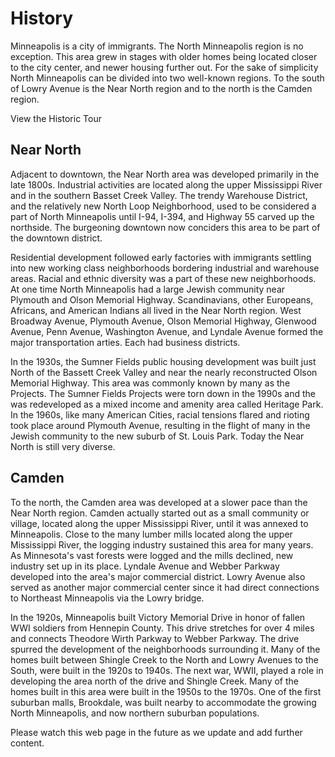 # History

Minneapolis is a city of immigrants. The North Minneapolis region is no exception. This area grew in stages with older homes being located closer to the city center, and newer housing further out. For the sake of simplicity North Minneapolis can be divided into two well-known regions. To the south of Lowry Avenue is the Near North region and to the north is the Camden region.

View the Historic Tour

## Near North

Adjacent to downtown, the Near North area was developed primarily in the late 1800s. Industrial activities are located along the upper Mississippi River and in the southern Basset Creek Valley. The trendy Warehouse District, and the relatively new North Loop Neighborhood, used to be considered a part of North Minneapolis until I-94, I-394, and Highway 55 carved up the northside. The burgeoning downtown now conciders this area to be part of the downtown district.

Residential development followed early factories with immigrants settling into new working class neighborhoods bordering industrial and warehouse areas. Racial and ethnic diversity was a part of these new neighborhoods. At one time North Minneapolis had a large Jewish community near Plymouth and Olson Memorial Highway. Scandinavians, other Europeans, Africans, and American Indians all lived in the Near North region. West Broadway Avenue, Plymouth Avenue, Olson Memorial Highway, Glenwood Avenue, Penn Avenue, Washington Avenue, and Lyndale Avenue formed the major transportation arties. Each had business districts.

In the 1930s, the Sumner Fields public housing development was built just North of the Bassett Creek Valley and near the nearly reconstructed Olson Memorial Highway. This area was commonly known by many as the Projects. The Sumner Fields Projects were torn down in the 1990s and the was redeveloped as a mixed income and amenity area called Heritage Park. In the 1960s, like many American Cities, racial tensions flared and rioting took place around Plymouth Avenue, resulting in the flight of many in the Jewish community to the new suburb of St. Louis Park. Today the Near North is still very diverse.

## Camden

To the north, the Camden area was developed at a slower pace than the Near North region. Camden actually started out as a small community or village, located along the upper Mississippi River, until it was annexed to Minneapolis. Close to the many lumber mills located along the upper Mississippi River, the logging industry sustained this area for many years. As Minnesota's vast forests were logged and the mills declined, new industry set up in its place. Lyndale Avenue and Webber Parkway developed into the area's major commercial district. Lowry Avenue also served as another major commercial center since it had direct connections to Northeast Minneapolis via the Lowry bridge.

In the 1920s, Minneapolis built Victory Memorial Drive in honor of fallen WWI soldiers from Hennepin County. This drive stretches for over 4 miles and connects Theodore Wirth Parkway to Webber Parkway. The drive spurred the development of the neighborhoods surrounding it. Many of the homes built between Shingle Creek to the North and Lowry Avenues to the South, were built in the 1920s to 1940s. The next war, WWII, played a role in developing the area north of the drive and Shingle Creek. Many of the homes built in this area were built in the 1950s to the 1970s. One of the first suburban malls, Brookdale, was built nearby to accommodate the growing North Minneapolis, and now northern suburban populations.

Please watch this web page in the future as we update and add further content.